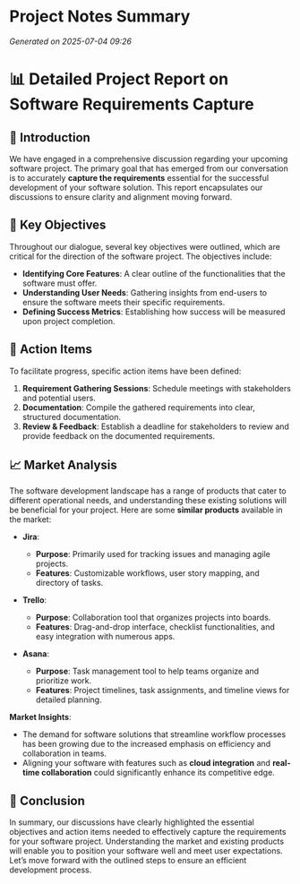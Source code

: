 # Project Notes Summary

*Generated on 2025-07-04 09:26*

# 📊 **Detailed Project Report on Software Requirements Capture**

## 📌 **Introduction**
We have engaged in a comprehensive discussion regarding your upcoming software project. The primary goal that has emerged from our conversation is to accurately **capture the requirements** essential for the successful development of your software solution. This report encapsulates our discussions to ensure clarity and alignment moving forward.

## 📌 **Key Objectives**
Throughout our dialogue, several key objectives were outlined, which are critical for the direction of the software project. The objectives include:

- **Identifying Core Features**: A clear outline of the functionalities that the software must offer.
- **Understanding User Needs**: Gathering insights from end-users to ensure the software meets their specific requirements.
- **Defining Success Metrics**: Establishing how success will be measured upon project completion.

## 📌 **Action Items**
To facilitate progress, specific action items have been defined:

1. **Requirement Gathering Sessions**: Schedule meetings with stakeholders and potential users.
2. **Documentation**: Compile the gathered requirements into clear, structured documentation.
3. **Review & Feedback**: Establish a deadline for stakeholders to review and provide feedback on the documented requirements.

## 📈 **Market Analysis**

The software development landscape has a range of products that cater to different operational needs, and understanding these existing solutions will be beneficial for your project. Here are some **similar products** available in the market:

- **Jira**:
  - **Purpose**: Primarily used for tracking issues and managing agile projects.
  - **Features**: Customizable workflows, user story mapping, and directory of tasks.
  
- **Trello**:
  - **Purpose**: Collaboration tool that organizes projects into boards.
  - **Features**: Drag-and-drop interface, checklist functionalities, and easy integration with numerous apps.

- **Asana**: 
  - **Purpose**: Task management tool to help teams organize and prioritize work.
  - **Features**: Project timelines, task assignments, and timeline views for detailed planning.

**Market Insights**:
- The demand for software solutions that streamline workflow processes has been growing due to the increased emphasis on efficiency and collaboration in teams.
- Aligning your software with features such as **cloud integration** and **real-time collaboration** could significantly enhance its competitive edge.

## 📌 **Conclusion**
In summary, our discussions have clearly highlighted the essential objectives and action items needed to effectively capture the requirements for your software project. Understanding the market and existing products will enable you to position your software well and meet user expectations. Let’s move forward with the outlined steps to ensure an efficient development process.
